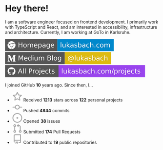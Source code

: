# Hey there!

I am a software engineer focused on frontend development. I primarily work with TypeScript and React, and am interested in accessibility, infrastructure and architecture. Currently, I am working at GoTo in Karlsruhe.

[![Homepage](./icons/homepage.svg)](https://lukasbach.com)
[![Medium Blog](./icons/medium.svg)](https://medium.com/@lukasbach)
[![My Projects](./icons/projects.svg)](https://lukasbach.com/projects)

I joined GitHub **10** years ago. Since then, I...

- ![](./icons/star.svg) Received **1213** stars across **122** personal projects
- ![](./icons/commit.svg) Pushed **4844** commits
- ![](./icons/issues.svg) Opened **38** issues
- ![](./icons/pr.svg) Submitted **174** Pull Requests
- ![](./icons/repo.svg) Contributed to **19** public repositories
